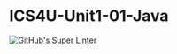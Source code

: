 # ICS4U-Unit1-01-Java
[![GitHub's Super Linter](https://github.com/cameron-teed/ICS4U-Unit1-01-Java/workflows/GitHub's%20Super%20Linter/badge.svg)](https://github.com/cameron-teed/ICS4U-Unit1-01-Java/actions)
